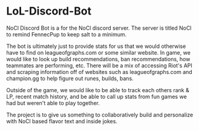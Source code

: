 # LoL-Discord-Bot
NoCl Discord Bot is a for the NoCl discord server. The server is titled NoCl to remind FennecPup to keep salt to a minimum. 

The bot is ultimately just to provide stats for us that we would otherwise have to find on leagueofgraphs.com or some similar website. In game, we would like to look up build recommendations, ban recommendations, how teammates are performing, etc. There will be a mix of accessing Riot's API and scraping information off of websites such as leagueofgraphs.com and champion.gg to help figure out runes, builds, bans. 

Outside of the game, we would like to be able to track each others rank & LP, recent match history, and be able to call up stats from fun games we had but weren't able to play together.

The project is to give us something to collaboratively build and personalize with NoCl based flavor text and inside jokes.